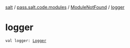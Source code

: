 [salt](../../index.md) / [pass.salt.code.modules](../index.md) / [ModuleNotFound](index.md) / [logger](./logger.md)

# logger

`val logger: `[`Logger`](https://docs.oracle.com/javase/6/docs/api/java/util/logging/Logger.html)